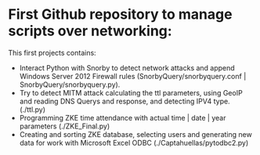 # First Github repository to manage scripts over networking:

This first projects contains:

- Interact Python with Snorby to detect network attacks and append Windows Server 2012 Firewall rules (SnorbyQuery/snorbyquery.conf | SnorbyQuery/snorbyquery.py).
- Try to detect MITM attack calculating the ttl parameters, using GeoIP and reading DNS Querys and response, and detecting IPV4 type. (./ttl.py)
- Programming ZKE time attendance with actual time | date | year parameters (./ZKE_Final.py)
- Creating and sorting ZKE database, selecting users and generating new data for work with Microsoft Excel ODBC (./Captahuellas/pytodbc2.py)

